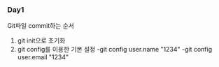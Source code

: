 ### Day1

Git파일 commit하는 순서
1. git init으로 초기화
2. git config를 이용한 기본 설정
  -git config user.name "1234"
  -git config user.email "1234"